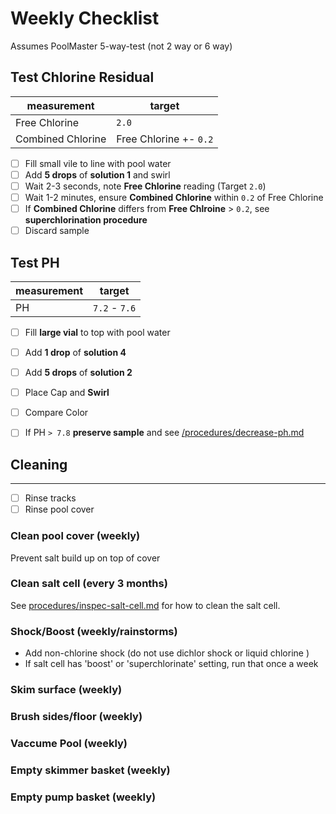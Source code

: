 # Weekly Checklist

Assumes PoolMaster 5-way-test (not 2 way or 6 way)

## Test Chlorine Residual
| measurement | target | 
| --- | --- |
| Free Chlorine | `2.0` | 
| Combined Chlorine | Free Chlorine +- `0.2` | 

- [ ] Fill small vile to line with pool water
- [ ] Add **5 drops** of **solution 1** and swirl
- [ ] Wait 2-3 seconds, note **Free Chlorine** reading (Target `2.0`)
- [ ] Wait 1-2 minutes, ensure **Combined Chlorine** within `0.2` of Free Chlorine
- [ ] If **Combined Chlorine** differs from **Free Chlroine** > `0.2`, see **superchlorination procedure**
- [ ] Discard sample

## Test PH
| measurement | target | 
| --- | --- |
| PH| `7.2` - `7.6` | 
- [ ] Fill **large vial** to top with pool water
- [ ] Add **1 drop** of **solution 4**
- [ ] Add **5 drops** of **solution 2**
- [ ] Place Cap and **Swirl**
- [ ] Compare Color
- [ ] If PH `> 7.8` **preserve sample** and see [/procedures/decrease-ph.md](/procedures/decrease-ph.md)


## Cleaning



----

- [ ] Rinse tracks
- [ ] Rinse pool cover

### Clean pool cover (weekly)

Prevent salt build up on top of cover

### Clean salt cell (every 3 months)

See [procedures/inspec-salt-cell.md](/procedures/inspect%20salt%20cell.md) for how to clean the salt cell.

### Shock/Boost (weekly/rainstorms)


- Add non-chlorine shock (do not use dichlor shock or liquid chlorine )
- If salt cell has 'boost' or 'superchlorinate' setting, run that once a week 

### Skim surface (weekly)

### Brush sides/floor (weekly)

### Vaccume Pool (weekly)

### Empty skimmer basket (weekly)

### Empty pump basket (weekly)